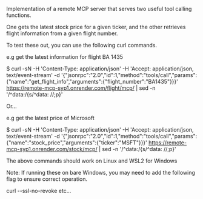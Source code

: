 Implementation of a remote MCP server that serves two useful tool calling functions.

One gets the latest stock price for a given ticker, and the other retrieves flight information from a given flight number.


To test these out, you can use the following curl commands.

e.g get the latest information for flight BA 1435

$ curl -sN -H 'Content-Type: application/json' -H 'Accept: application/json, text/event-stream' -d '{"jsonrpc":"2.0","id":1,"method":"tools/call","params":{"name":"get_flight_info","arguments":{"flight_number":"BA1435"}}}' https://remote-mcp-syp1.onrender.com/flight/mcp/ |  sed -n '/^data:/{s/^data: //;p}'

Or...

e.g get the latest price of Microsoft

$ curl  -sN   -H 'Content-Type: application/json'   -H 'Accept: application/json, text/event-stream'   -d '{"jsonrpc":"2.0","id":1,"method":"tools/call","params":{"name":"stock_price","arguments":{"ticker":"MSFT"}}}'   https://remote-mcp-syp1.onrender.com/stock/mcp/ | sed -n '/^data:/{s/^data: //;p}'

The above commands should work on Linux and WSL2 for Windows

Note: If running these on bare Windows, you may need to add the following flag to ensure correct operation.

curl --ssl-no-revoke  etc...
